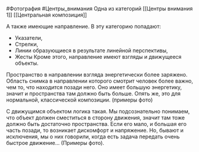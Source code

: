 #Фотография #Центры_внимания 
Одна из категорий [[Центры внимания 1]] [[Центральная композиция]]

А также имеющие направление.
В эту категорию попадают:
- Указатели, 
- Стрелки,
- Линии образующиеся в результате линейной перспективы,
- Жесты
Кроме этого, направление имеют взгляды и движущееся объекты.

Пространство в направлении взгляда энергетически более заряжено. 
Область снимка в направлении которого смотрит человек более важно, чем то, что находится позади него. Оно имеет большую энергетику, значит и пространства там должно быть больше. 
Опять же, это для нормальной, классической композиции.
(примеры фото)

С движущимся объектом логика такая. Мы подсознательно понимаем, что объект должен сместиться в сторону движения, значит там тоже должно быть достаточно пространства. Если его мало, и большая его часть позади, то возникает дискомфорт и напряжение.
Но, бывают и исключения, мы о них говорили, когда есть задача передать очень быстрое движение...
(Примеры фото).
